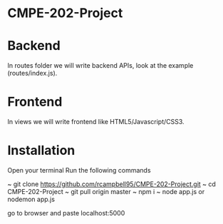 # CMPE-202-Project
# Backend
In routes folder we will write backend APIs, look at the example (routes/index.js).

# Frontend
In views we will write frontend like HTML5/Javascript/CSS3.

# Installation
Open your terminal
Run the following commands

~ git clone https://github.com/rcampbell95/CMPE-202-Project.git
~ cd CMPE-202-Project
~ git pull origin master
~ npm i
~ node app.js or nodemon app.js 

go to browser and paste localhost:5000




